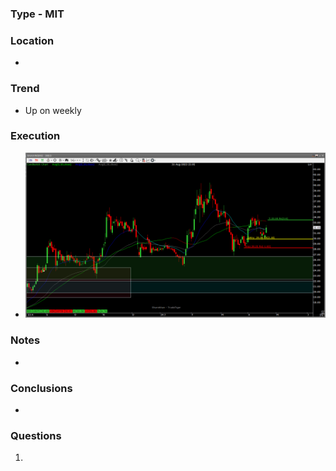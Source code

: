 
### Type - MIT

### Location
- 
### Trend
- Up on weekly
### Execution
- ![](_attachments/Pasted%20image%2020240422111454.png)
### Notes
- 
### **Conclusions**
- 
### **Questions**
1. 
